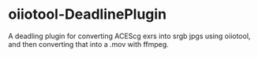 # oiiotool-DeadlinePlugin
A deadling plugin for converting ACEScg exrs into srgb jpgs using oiiotool, and then converting that into a .mov with ffmpeg.
